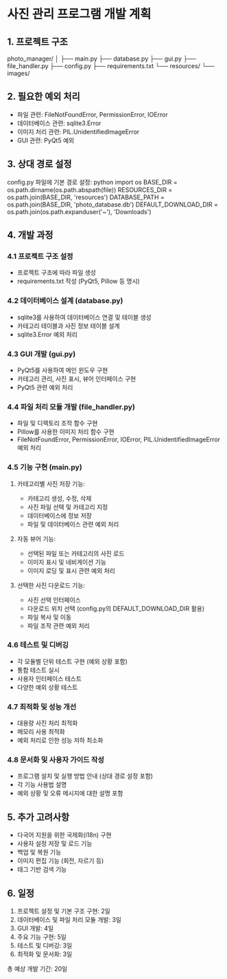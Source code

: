 # 사진 관리 프로그램 개발 계획

## 1. 프로젝트 구조

photo_manager/
│
├── main.py
├── database.py
├── gui.py
├── file_handler.py
├── config.py
├── requirements.txt
└── resources/
└── images/


## 2. 필요한 예외 처리
- 파일 관련: FileNotFoundError, PermissionError, IOError
- 데이터베이스 관련: sqlite3.Error
- 이미지 처리 관련: PIL.UnidentifiedImageError
- GUI 관련: PyQt5 예외

## 3. 상대 경로 설정
config.py 파일에 기본 경로 설정:
python
import os
BASE_DIR = os.path.dirname(os.path.abspath(file))
RESOURCES_DIR = os.path.join(BASE_DIR, 'resources')
DATABASE_PATH = os.path.join(BASE_DIR, 'photo_database.db')
DEFAULT_DOWNLOAD_DIR = os.path.join(os.path.expanduser('~'), 'Downloads')


## 4. 개발 과정

### 4.1 프로젝트 구조 설정
- 프로젝트 구조에 따라 파일 생성
- requirements.txt 작성 (PyQt5, Pillow 등 명시)

### 4.2 데이터베이스 설계 (database.py)
- sqlite3를 사용하여 데이터베이스 연결 및 테이블 생성
- 카테고리 테이블과 사진 정보 테이블 설계
- sqlite3.Error 예외 처리

### 4.3 GUI 개발 (gui.py)
- PyQt5를 사용하여 메인 윈도우 구현
- 카테고리 관리, 사진 표시, 뷰어 인터페이스 구현
- PyQt5 관련 예외 처리

### 4.4 파일 처리 모듈 개발 (file_handler.py)
- 파일 및 디렉토리 조작 함수 구현
- Pillow를 사용한 이미지 처리 함수 구현
- FileNotFoundError, PermissionError, IOError, PIL.UnidentifiedImageError 예외 처리

### 4.5 기능 구현 (main.py)
1. 카테고리별 사진 저장 기능:
   - 카테고리 생성, 수정, 삭제
   - 사진 파일 선택 및 카테고리 지정
   - 데이터베이스에 정보 저장
   - 파일 및 데이터베이스 관련 예외 처리

2. 자동 뷰어 기능:
   - 선택된 파일 또는 카테고리의 사진 로드
   - 이미지 표시 및 네비게이션 기능
   - 이미지 로딩 및 표시 관련 예외 처리

3. 선택한 사진 다운로드 기능:
   - 사진 선택 인터페이스
   - 다운로드 위치 선택 (config.py의 DEFAULT_DOWNLOAD_DIR 활용)
   - 파일 복사 및 이동
   - 파일 조작 관련 예외 처리

### 4.6 테스트 및 디버깅
- 각 모듈별 단위 테스트 구현 (예외 상황 포함)
- 통합 테스트 실시
- 사용자 인터페이스 테스트
- 다양한 예외 상황 테스트

### 4.7 최적화 및 성능 개선
- 대용량 사진 처리 최적화
- 메모리 사용 최적화
- 예외 처리로 인한 성능 저하 최소화

### 4.8 문서화 및 사용자 가이드 작성
- 프로그램 설치 및 실행 방법 안내 (상대 경로 설정 포함)
- 각 기능 사용법 설명
- 예외 상황 및 오류 메시지에 대한 설명 포함

## 5. 추가 고려사항
- 다국어 지원을 위한 국제화(i18n) 구현
- 사용자 설정 저장 및 로드 기능
- 백업 및 복원 기능
- 이미지 편집 기능 (회전, 자르기 등)
- 태그 기반 검색 기능

## 6. 일정
1. 프로젝트 설정 및 기본 구조 구현: 2일
2. 데이터베이스 및 파일 처리 모듈 개발: 3일
3. GUI 개발: 4일
4. 주요 기능 구현: 5일
5. 테스트 및 디버깅: 3일
6. 최적화 및 문서화: 3일

총 예상 개발 기간: 20일
